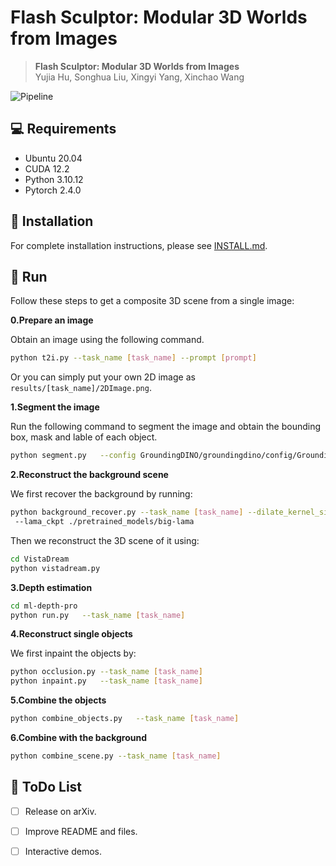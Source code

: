 # Flash Sculptor: Modular 3D Worlds from Images

> **Flash Sculptor: Modular 3D Worlds from Images**<br/>Yujia Hu, Songhua Liu, Xingyi Yang, Xinchao Wang
> <br/>

![Pipeline](./teaser.jpg)

## 💻 Requirements
- Ubuntu 20.04
- CUDA 12.2
- Python 3.10.12
- Pytorch 2.4.0

## 🔧 Installation
For complete installation instructions, please see [INSTALL.md](INSTALL.md).

## 🔦 Run
Follow these steps to get a composite 3D scene from a single image:

**0.Prepare an image**

Obtain an image  using the following command.

```bash
python t2i.py --task_name [task_name] --prompt [prompt]
```
Or you can simply put your own 2D image as ```results/[task_name]/2DImage.png```.

**1.Segment the image**

Run the following command to segment the image and obtain the bounding box, mask and lable of each object.

```bash
python segment.py   --config GroundingDINO/groundingdino/config/GroundingDINO_SwinT_OGC.py   --ram_checkpoint ram_swin_large_14m.pth   --ram_plus_checkpoint ram_plus_swin_large_14m.pth   --grounded_checkpoint groundingdino_swint_ogc.pth   --sam_checkpoint sam_vit_h_4b8939.pth   --sam_hq_checkpoint sam_hq_vit_h.pth   --box_threshold 0.25   --text_threshold 0.2   --iou_threshold 0.5   --device "cuda" --task_name [task_name]
```

**2.Reconstruct the background scene**

We first recover the background by running:

```bash
python background_recover.py --task_name [task_name] --dilate_kernel_size 15 ./pretrained_models/sam_vit_h_4b8939.pth  --lama_config ./lama/configs/prediction/default.yaml
 --lama_ckpt ./pretrained_models/big-lama
```

Then we reconstruct the 3D scene of it using:

```bash
cd VistaDream
python vistadream.py
```

**3.Depth estimation**

```bash
cd ml-depth-pro
python run.py	--task_name [task_name]
```

**4.Reconstruct single objects**

We first inpaint the objects by:

```bash
python occlusion.py	--task_name [task_name]
python inpaint.py	--task_name [task_name]
```

**5.Combine the objects**

```bash
python combine_objects.py	--task_name [task_name]
```

**6.Combine with the background**

```bash
python combine_scene.py	--task_name [task_name]
```

## 🔦 ToDo List
- [ ] Release on arXiv.
- [ ] Improve README and files.
- [ ] Interactive demos.

